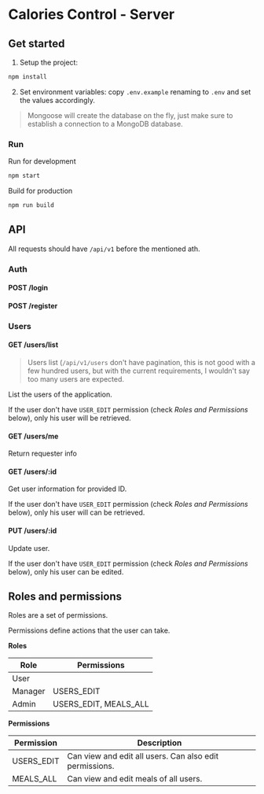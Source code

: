 # Calories Control - Server

## Get started

1. Setup the project:

```js
npm install
```

2. Set environment variables: copy `.env.example` renaming to `.env` and set the values accordingly.

> Mongoose will create the database on the fly, just make sure to establish a connection to a MongoDB database.

### Run

Run for development

```js
npm start
```

Build for production

```js
npm run build
```

## API

All requests should have `/api/v1` before the mentioned ath.

### Auth

#### POST /login

#### POST /register

### Users

#### GET /users/list

> Users list (`/api/v1/users` don't have pagination, this is not good with a few hundred users, but with the current requirements, I wouldn't say too many users are expected.

List the users of the application.

If the user don't have `USER_EDIT` permission (check *Roles and Permissions* below), only his user will be retrieved.

#### GET /users/me

Return requester info

#### GET /users/:id

Get user information for provided ID.

If the user don't have `USER_EDIT` permission (check *Roles and Permissions* below), only his user will can be retrieved.

#### PUT /users/:id

Update user.

If the user don't have `USER_EDIT` permission (check *Roles and Permissions* below), only his user can be edited.

## Roles and permissions

Roles are a set of permissions.

Permissions define actions that the user can take.

**Roles**

| Role    | Permissions           |
|---------|-----------------------|
| User    |                       |
| Manager | USERS_EDIT            |
| Admin   | USERS_EDIT, MEALS_ALL |

**Permissions**

| Permission | Description |
|------------|---------------------------------------------------------|
| USERS_EDIT | Can view and edit all users. Can also edit permissions. |
| MEALS_ALL  | Can view and edit meals of all users.                   |
